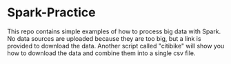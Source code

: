# Spark-Practice

This repo contains simple examples of how to process big data with Spark. No data sources are uploaded because they are too big, but a link is provided to download the data. Another script called "citibike" will show you how to download the data and combine them into a single csv file. 
